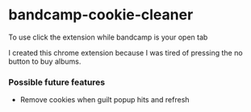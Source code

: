 # bandcamp-cookie-cleaner

To use click the extension while bandcamp is your open tab

I created this chrome extension because I was tired of pressing the no button to buy albums.

### Possible future features
* Remove cookies when guilt popup hits and refresh